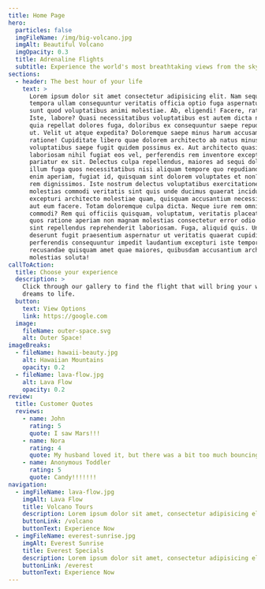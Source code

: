 ```yaml
---
title: Home Page
hero:
  particles: false
  imgFileName: /img/big-volcano.jpg
  imgAlt: Beautiful Volcano
  imgOpacity: 0.3
  title: Adrenaline Flights
  subtitle: Experience the world's most breathtaking views from the sky
sections:
  - header: The best hour of your life
    text: >
      Lorem ipsum dolor sit amet consectetur adipisicing elit. Nam sequi, ver
      tempora ullam consequuntur veritatis officia optio fuga aspernatur odit
      sunt quod voluptatibus animi molestiae. Ab, eligendi! Facere, ratione ab.
      Iste, labore? Quasi necessitatibus voluptatibus est autem dicta non eos
      quia repellat dolores fuga, doloribus ex consequuntur saepe repudiandae
      ut. Velit ut atque expedita? Doloremque saepe minus harum accusamus
      ratione! Cupiditate libero quae dolorem architecto ab natus minus, dolore,
      voluptatibus saepe fugit quidem possimus ex. Aut architecto quasi
      laboriosam nihil fugiat eos vel, perferendis rem inventore excepturi
      pariatur ex sit. Delectus culpa repellendus, maiores ad sequi dolores
      illum fuga quos necessitatibus nisi aliquam tempore quo repudiandae rem
      enim aperiam, fugiat id, quisquam sint dolorem voluptates et non? Nobis,
      rem dignissimos. Iste nostrum delectus voluptatibus exercitationem, quo
      molestias commodi veritatis sint quis unde ducimus quaerat incidunt alias
      excepturi architecto molestiae quam, quisquam accusantium necessitatibus
      aut eum facere. Totam doloremque culpa dicta. Neque iure rem omnis
      commodi? Rem qui officiis quisquam, voluptatum, veritatis placeat nemo
      quos ratione aperiam non magnam molestias consectetur error odio debitis
      sint repellendus reprehenderit laboriosam. Fuga, aliquid quis. Unde hic
      deserunt fugit praesentium aspernatur ut veritatis quaerat cupiditate quo
      perferendis consequuntur impedit laudantium excepturi iste tempora sed
      recusandae quisquam amet quae maiores, quibusdam accusantium architecto
      molestias soluta!
callToAction:
  title: Choose your experience
  description: >
    Click through our gallery to find the flight that will bring your wildest
    dreams to life.
  button:
    text: View Options
    link: https://google.com
  image:
    fileName: outer-space.svg
    alt: Outer Space!
imageBreaks:
  - fileName: hawaii-beauty.jpg
    alt: Hawaiian Mountains
    opacity: 0.2
  - fileName: lava-flow.jpg
    alt: Lava Flow
    opacity: 0.2
review:
  title: Customer Quotes
  reviews:
    - name: John
      rating: 5
      quote: I saw Mars!!!
    - name: Nora
      rating: 4
      quote: My husband loved it, but there was a bit too much bouncing for my taste.
    - name: Anonymous Toddler
      rating: 5
      quote: Candy!!!!!!!
navigation:
  - imgFileName: lava-flow.jpg
    imgAlt: Lava Flow
    title: Volcano Tours
    description: Lorem ipsum dolor sit amet, consectetur adipisicing elit. Similique, minus.
    buttonLink: /volcano
    buttonText: Experience Now
  - imgFileName: everest-sunrise.jpg
    imgAlt: Everest Sunrise
    title: Everest Specials
    description: Lorem ipsum dolor sit amet, consectetur adipisicing elit. Similique, minus.
    buttonLink: /everest
    buttonText: Experience Now
---
```


